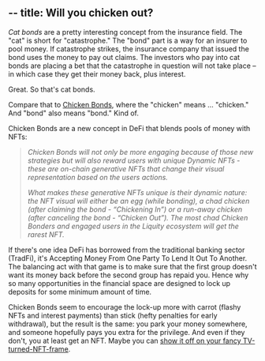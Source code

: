 --
title: Will you chicken out?
--
*Cat bonds* are a pretty interesting concept from the insurance field. The "cat" is short for "catastrophe." The "bond" part is a way for an insurer to pool money. If catastrophe strikes, the insurance company that issued the bond uses the money to pay out claims. The investors who pay into cat bonds are placing a bet that the catastrophe in question will not take place – in which case they get their money back, plus interest.

Great. So that's cat bonds.

Compare that to [Chicken Bonds](https://www.chickenbonds.org/blog-posts/lusd-chicken-bonds-introduction), where the "chicken" means … "chicken." And "bond" also means "bond." Kind of.

Chicken Bonds are a new concept in DeFi that blends pools of money with NFTs:

> *Chicken Bonds will not only be more engaging because of those new strategies but will also reward users with unique Dynamic NFTs - these are on-chain generative NFTs that change their visual representation based on the users actions.*
> 
> *What makes these generative NFTs unique is their dynamic nature: the NFT visual will either be an egg (while bonding), a chad chicken (after claiming the bond - “Chickening In”) or a run-away chicken (after canceling the bond - “Chicken Out”). The most chad Chicken Bonders and engaged users in the Liquity ecosystem will get the rarest NFT.*

If there's one idea DeFi has borrowed from the traditional banking sector (TradFi), it's Accepting Money From One Party To Lend It Out To Another. The balancing act with that game is to make sure that the first group doesn't want its money back before the second group has repaid you. Hence why so many opportunities in the financial space are designed to lock up deposits for some minimum amount of time.

Chicken Bonds seem to encourage the lock-up more with carrot (flashy NFTs and interest payments) than stick (hefty penalties for early withdrawal), but the result is the same: you park your money somewhere, and someone hopefully pays you extra for the privilege. And even if they don't, you at least get an NFT. Maybe you can [show it off on your fancy TV-turned-NFT-frame](https://www.blockandmortar.xyz/newsletter/workplace-moon-landing-nft-tvs-and-no-refunds-maybe#when-a-screen-is-more-than-just-a-screen).
